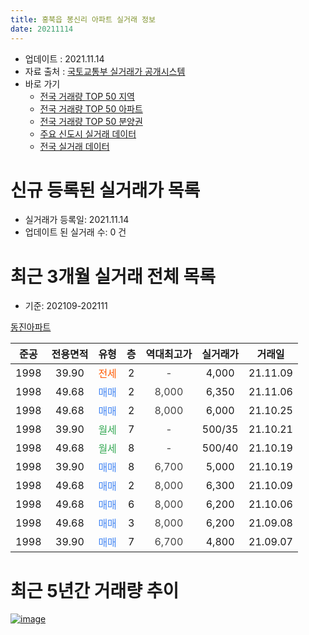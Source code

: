 ```yaml
---
title: 홍북읍 봉신리 아파트 실거래 정보
date: 20211114
---
```


* 업데이트 : 2021.11.14
* 자료 출처 : [국토교통부 실거래가 공개시스템](http://rt.molit.go.kr)
* 바로 가기
    * [전국 거래량 TOP 50 지역](https://apt-info.github.io/apt-trade-info/tr)
    * [전국 거래량 TOP 50 아파트](https://apt-info.github.io/apt-trade-info/ta)
    * [전국 거래량 TOP 50 분양권](https://apt-info.github.io/apt-trade-info/tb)
    * [주요 신도시 실거래 데이터](https://apt-info.github.io/apt-trade-info/newtown)
    * [전국 실거래 데이터](https://apt-info.github.io/apt-trade-info/all)



<script async src="https://pagead2.googlesyndication.com/pagead/js/adsbygoogle.js"></script>
<!-- 기본광고 -->
<ins class="adsbygoogle"
     style="display:block"
     data-ad-client="ca-pub-1142216861245946"
     data-ad-slot="4805727019"
     data-ad-format="auto"
     data-full-width-responsive="true"></ins>
<script>
     (adsbygoogle = window.adsbygoogle || []).push({});
</script>


# 신규 등록된 실거래가 목록

* 실거래가 등록일: 2021.11.14
* 업데이트 된 실거래 수: 0 건




<script async src="https://pagead2.googlesyndication.com/pagead/js/adsbygoogle.js"></script>
<!-- 기본광고 -->
<ins class="adsbygoogle"
     style="display:block"
     data-ad-client="ca-pub-1142216861245946"
     data-ad-slot="4805727019"
     data-ad-format="auto"
     data-full-width-responsive="true"></ins>
<script>
     (adsbygoogle = window.adsbygoogle || []).push({});
</script>


# 최근 3개월 실거래 전체 목록
* 기준: 202109-202111


[동진아파트](https://search.naver.com/search.naver?query=%EB%8F%99%EC%A7%84%EC%95%84%ED%8C%8C%ED%8A%B8)

|준공|전용면적|유형|층|역대최고가|실거래가|거래일|
|:---:|:---:|:---:|:---:|:---:|:---:|:---:|
|1998|39.90|<span style="color:#FF5A00">전세</span>|2|<span style="color:#444444">-</span>|4,000|21.11.09|
|1998|49.68|<span style="color:#4285F3">매매</span>|2|<span style="color:#444444">8,000</span>|6,350|21.11.06|
|1998|49.68|<span style="color:#4285F3">매매</span>|2|<span style="color:#444444">8,000</span>|6,000|21.10.25|
|1998|39.90|<span style="color:#34A853">월세</span>|7|<span style="color:#444444">-</span>|500/35|21.10.21|
|1998|49.68|<span style="color:#34A853">월세</span>|8|<span style="color:#444444">-</span>|500/40|21.10.19|
|1998|39.90|<span style="color:#4285F3">매매</span>|8|<span style="color:#444444">6,700</span>|5,000|21.10.19|
|1998|49.68|<span style="color:#4285F3">매매</span>|2|<span style="color:#444444">8,000</span>|6,300|21.10.09|
|1998|49.68|<span style="color:#4285F3">매매</span>|6|<span style="color:#444444">8,000</span>|6,200|21.10.06|
|1998|49.68|<span style="color:#4285F3">매매</span>|3|<span style="color:#444444">8,000</span>|6,200|21.09.08|
|1998|39.90|<span style="color:#4285F3">매매</span>|7|<span style="color:#444444">6,700</span>|4,800|21.09.07|



<script async src="https://pagead2.googlesyndication.com/pagead/js/adsbygoogle.js"></script>
<!-- 기본광고 -->
<ins class="adsbygoogle"
     style="display:block"
     data-ad-client="ca-pub-1142216861245946"
     data-ad-slot="4805727019"
     data-ad-format="auto"
     data-full-width-responsive="true"></ins>
<script>
     (adsbygoogle = window.adsbygoogle || []).push({});
</script>


# 최근 5년간 거래량 추이


<div style="width:100%;">
    <canvas id="deal_progress" height="200"></canvas>
</div>

<script>
new Chart(document.getElementById("deal_progress"), {
    type: 'line',
    data: {
        labels: ['16.01','16.02','16.03','16.04','16.05','16.06','16.07','16.09','16.10','16.11','16.12','17.01','17.02','17.03','17.04','17.05','17.06','17.07','17.08','17.09','17.10','17.11','17.12','18.01','18.02','18.03','18.04','18.05','18.06','18.07','18.08','18.09','18.10','18.12','19.02','19.03','19.05','19.06','19.07','19.08','19.10','19.12','20.01','20.02','20.03','20.04','20.05','20.06','20.07','20.08','20.09','20.10','20.11','20.12','21.01','21.02','21.03','21.04','21.05','21.06','21.07','21.08','21.09','21.10','21.11'],
        datasets: [{
            label: '매매/분양권',
            data: [0,1,1,1,2,2,2,1,0,0,0,2,1,2,1,2,5,1,2,2,2,2,0,1,0,2,1,2,1,1,1,3,1,1,2,3,1,1,1,1,1,1,2,1,5,4,2,4,1,4,1,4,2,2,1,1,1,3,2,3,0,1,2,4,1],
            borderColor: "rgba(66, 133, 243, 1)",
            backgroundColor: "rgba(66, 133, 243, 0.05)",
            borderWidth: 1,
            pointRadius: 0,
            fill: false,
            lineTension: 0
        },{
            label: '전/월세',
            data: [1,4,1,1,1,1,3,1,3,3,2,2,2,2,1,0,0,2,0,2,0,0,3,2,1,1,1,0,0,2,0,0,3,0,1,0,0,0,3,0,1,1,2,3,0,1,0,3,2,0,1,0,2,0,1,1,0,0,2,0,3,0,0,2,1],
            borderColor: "rgba(255, 90, 0, 1)",
            backgroundColor: "rgba(255, 90, 0, 0.05)",
            borderWidth: 1,
            pointRadius: 0,
            fill: false,
            lineTension: 0
        },{
            label: '합계',
            data: [1,5,2,2,3,3,5,2,3,3,2,4,3,4,2,2,5,3,2,4,2,2,3,3,1,3,2,2,1,3,1,3,4,1,3,3,1,1,4,1,2,2,4,4,5,5,2,7,3,4,2,4,4,2,2,2,1,3,4,3,3,1,2,6,2],
            borderColor: "rgba(0, 0, 0, 1)",
            backgroundColor: "rgba(0, 0, 0, 0.03)",
            borderWidth: 0.1,
            pointRadius: 0,
            fill: true,
            lineTension: 0
        }
        ]
    },
    options: {
        responsive: true,
        title: {
            display: false
        },
        tooltips: {
            mode: 'index',
            intersect: false
        },
        hover: {
            mode: 'nearest',
            intersect: true
        },
        scales: {
            xAxes: [{
                display: true,
                scaleLabel: {
                    display: true,
                    labelString: '년/월'
                }
            }],
            yAxes: [{
                display: true,
                ticks: {
                    suggestedMin: 0,
                },
                scaleLabel: {
                    display: true,
                    labelString: '실거래 수'
                }
            }]
        }
    }
});

</script>


[![image](https://apt-info.github.io/images/2020-01-03-apt-trade-info/1024x500.png)](https://play.google.com/store/apps/details?id=com.aptinfo.apttradeinfo)

